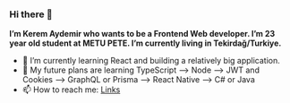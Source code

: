 ### Hi there 👋

**I’m Kerem Aydemir who wants to be a Frontend Web developer. I’m 23 year old student at METU PETE. I’m currently living in Tekirdağ/Turkiye.**

- 🌱 I’m currently learning React and building a relatively big application.
- 🤔 My future plans are learning TypeScript --> Node --> JWT and Cookies --> GraphQL or Prisma --> React Native --> C# or Java
- 📫 How to reach me: [Links](https://linktr.ee/keremaydemir)
